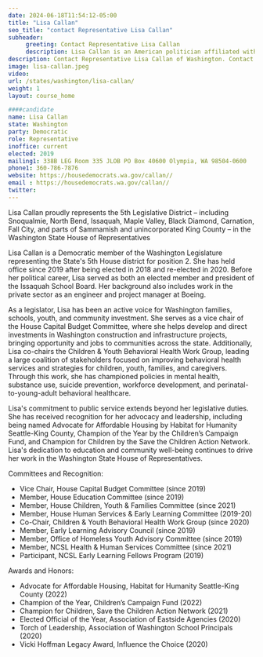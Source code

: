 ```yaml
---
date: 2024-06-18T11:54:12-05:00
title: "Lisa Callan"
seo_title: "contact Representative Lisa Callan"
subheader:
     greeting: Contact Representative Lisa Callan
     description: Lisa Callan is an American politician affiliated with the Democratic Party. She assumed office as a member of the Washington House of Representatives, representing District 5-Position 2, on January 14, 2019.
description: Contact Representative Lisa Callan of Washington. Contact information for Lisa Callan includes email address, phone number, and mailing address.
image: lisa-callan.jpeg
video:
url: /states/washington/lisa-callan/
weight: 1
layout: course_home

####candidate
name: Lisa Callan
state: Washington
party: Democratic
role: Representative
inoffice: current
elected: 2019
mailing1: 338B LEG Room 335 JLOB PO Box 40600 Olympia, WA 98504-0600
phone1: 360-786-7876
website: https://housedemocrats.wa.gov/callan//
email : https://housedemocrats.wa.gov/callan//
twitter: 
---
```

Lisa Callan proudly represents the 5th Legislative District – including Snoqualmie, North Bend, Issaquah, Maple Valley, Black Diamond, Carnation, Fall City, and parts of Sammamish and unincorporated King County – in the Washington State House of Representatives

Lisa Callan is a Democratic member of the Washington Legislature representing the State's 5th House district for position 2. She has held office since 2019 after being elected in 2018 and re-elected in 2020. Before her political career, Lisa served as both an elected member and president of the Issaquah School Board. Her background also includes work in the private sector as an engineer and project manager at Boeing.

As a legislator, Lisa has been an active voice for Washington families, schools, youth, and community investment. She serves as a vice chair of the House Capital Budget Committee, where she helps develop and direct investments in Washington construction and infrastructure projects, bringing opportunity and jobs to communities across the state. Additionally, Lisa co-chairs the Children & Youth Behavioral Health Work Group, leading a large coalition of stakeholders focused on improving behavioral health services and strategies for children, youth, families, and caregivers. Through this work, she has championed policies in mental health, substance use, suicide prevention, workforce development, and perinatal-to-young-adult behavioral healthcare.

Lisa's commitment to public service extends beyond her legislative duties. She has received recognition for her advocacy and leadership, including being named Advocate for Affordable Housing by Habitat for Humanity Seattle-King County, Champion of the Year by the Children’s Campaign Fund, and Champion for Children by the Save the Children Action Network. Lisa's dedication to education and community well-being continues to drive her work in the Washington State House of Representatives.

Committees and Recognition:

- Vice Chair, House Capital Budget Committee (since 2019)
- Member, House Education Committee (since 2019)
- Member, House Children, Youth & Families Committee (since 2021)
- Member, House Human Services & Early Learning Committee (2019-20)
- Co-Chair, Children & Youth Behavioral Health Work Group (since 2020)
- Member, Early Learning Advisory Council (since 2019)
- Member, Office of Homeless Youth Advisory Committee (since 2019)
- Member, NCSL Health & Human Services Committee (since 2021)
- Participant, NCSL Early Learning Fellows Program (2019)

Awards and Honors:

- Advocate for Affordable Housing, Habitat for Humanity Seattle-King County (2022)
- Champion of the Year, Children’s Campaign Fund (2022)
- Champion for Children, Save the Children Action Network (2021)
- Elected Official of the Year, Association of Eastside Agencies (2020)
- Torch of Leadership, Association of Washington School Principals (2020)
- Vicki Hoffman Legacy Award, Influence the Choice (2020)
